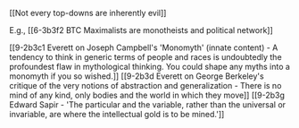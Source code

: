 [[Not every top-downs are inherently evil]]

E.g., [[6-3b3f2 BTC Maximalists are monotheists and political network]]

[[9-2b3c1 Everett on Joseph Campbell's 'Monomyth' (innate content) - A tendency to think in generic terms of people and races is undoubtedly the profoundest flaw in mythological thinking. You could shape any myths into a monomyth if you so wished.]]
	[[9-2b3d Everett on George Berkeley's critique of the very notions of abstraction and generalization - There is no mind of any kind, only bodies and the world in which they move]]
		[[9-2b3g Edward Sapir - 'The particular and the variable, rather than the universal or invariable, are where the intellectual gold is to be mined.']]